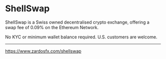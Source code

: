 # ShellSwap
ShellSwap is a Swiss owned decentralised crypto exchange, offering a swap fee of 0.09% on the Ethereum Network.

No KYC or minimum wallet balance required. U.S. customers are welcome. 

___
https://www.zardosfx.com/shellswap
